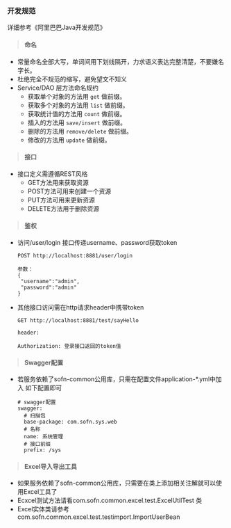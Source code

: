 ### 开发规范 
详细参考《阿里巴巴Java开发规范》
> #### 命名
* 常量命名全部大写，单词间用下划线隔开，力求语义表达完整清楚，不要嫌名字长。
* 杜绝完全不规范的缩写，避免望文不知义
* Service/DAO 层方法命名规约
  * 获取单个对象的方法用 `get` 做前缀。
  * 获取多个对象的方法用 `list` 做前缀。
  * 获取统计值的方法用 `count` 做前缀。
  * 插入的方法用 `save/insert` 做前缀。
  * 删除的方法用 `remove/delete` 做前缀。
  * 修改的方法用 `update` 做前缀。

> #### 接口
* 接口定义需遵循REST风格
  * GET方法用来获取资源
  * POST方法可用来创建一个资源
  * PUT方法可用来更新资源
  * DELETE方法用于删除资源
  
> #### 鉴权
* 访问/user/login 接口传递username、password获取token
   ```
   POST http://localhost:8881/user/login
   
   参数：
   {
   	"username":"admin",
   	"password":"admin"
   }
   ```
* 其他接口访问需在http请求header中携带token
    ```
    GET http://localhost:8881/test/sayHello
    
    header:
    
    Authorization: 登录接口返回的token值
    ``` 
    
> #### Swagger配置
* 若服务依赖了sofn-common公用库，只需在配置文件application-*.yml中加入
    如下配置即可
    ```
    # swagger配置
    swagger:
      # 扫描包
      base-package: com.sofn.sys.web
      # 名称
      name: 系统管理
      # 接口前缀
      prefix: /sys
    ```
> #### Excel导入导出工具
* 如果服务依赖了sofn-common公用库，只需要在类上添加相关注解就可以使用Excel工具了
* Ecxcel测试方法请看com.sofn.common.excel.test.ExcelUtilTest 类
* Excel实体类请参考com.sofn.common.excel.test.testimport.ImportUserBean

